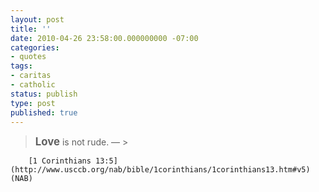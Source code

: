 ```yaml
---
layout: post
title: ''
date: 2010-04-26 23:58:00.000000000 -07:00
categories:
- quotes
tags:
- caritas
- catholic
status: publish
type: post
published: true
---
```

> <big><strong>Love</strong></big> is not rude.
&mdash; >
>
		[1 Corinthians 13:5](http://www.usccb.org/nab/bible/1corinthians/1corinthians13.htm#v5) (NAB)
